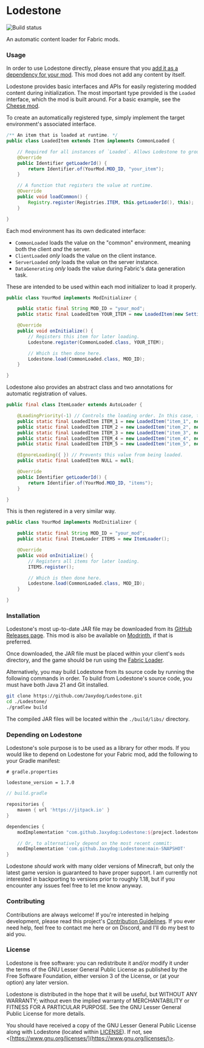 <!-- modrinth_exclude.start -->
# Lodestone

![Build status](https://github.com/Jaxydog/Lodestone/actions/workflows/build.yml/badge.svg)

<!-- modrinth_exclude.end -->
An automatic content loader for Fabric mods.

### Usage

In order to use Lodestone directly, please ensure that
you [add it as a dependency for your mod](#depending-on-lodestone). This mod does not add any content by itself.

Lodestone provides basic interfaces and APIs for easily registering modded content during initialization. The most
important type provided is the `Loaded` interface, which the mod is built around. For a basic example, see the
[Cheese mod](https://github.com/Jaxydog/Cheese).

To create an automatically registered type, simply implement the target environment's associated interface.

```java
/** An item that is loaded at runtime. */
public class LoadedItem extends Item implements CommonLoaded {

    // Required for all instances of `Loaded`. Allows Lodestone to group registered values by mod identifier.
    @Override
    public Identifier getLoaderId() {
        return Identifier.of(YourMod.MOD_ID, "your_item");
    }

    // A function that registers the value at runtime.
    @Override
    public void loadCommon() {
        Registry.register(Registries.ITEM, this.getLoaderId(), this);
    }

}
```

Each mod environment has its own dedicated interface:

- `CommonLoaded` loads the value on the "common" environment, meaning both the client *and* the server.
- `ClientLoaded` *only* loads the value on the client instance.
- `ServerLoaded` *only* loads the value on the server instance.
- `DataGenerating` *only* loads the value during Fabric's data generation task.

These are intended to be used within each mod initializer to load it properly.

```java
public class YourMod implements ModInitializer {

    public static final String MOD_ID = "your_mod";
    public static final LoadedItem YOUR_ITEM = new LoadedItem(new Settings());

    @Override
    public void onInitialize() {
        // Registers this item for later loading.
        Lodestone.register(CommonLoaded.class, YOUR_ITEM);

        // Which is then done here.
        Lodestone.load(CommonLoaded.class, MOD_ID);
    }

}
```

Lodestone also provides an abstract class and two annotations for automatic registration of values.

```java
public final class ItemLoader extends AutoLoader {

    @LoadingPriority(-1) // Controls the loading order. In this case, this loads last.
    public static final LoadedItem ITEM_1 = new LoadedItem("item_1", new Settings());
    public static final LoadedItem ITEM_2 = new LoadedItem("item_2", new Settings());
    public static final LoadedItem ITEM_3 = new LoadedItem("item_3", new Settings());
    public static final LoadedItem ITEM_4 = new LoadedItem("item_4", new Settings());
    public static final LoadedItem ITEM_5 = new LoadedItem("item_5", new Settings());

    @IgnoreLoading({ }) // Prevents this value from being loaded.
    public static final LoadedItem NULL = null;

    @Override
    public Identifier getLoaderId() {
        return Identifier.of(YourMod.MOD_ID, "items");
    }

}
```

This is then registered in a very similar way.

```java
public class YourMod implements ModInitializer {

    public static final String MOD_ID = "your_mod";
    public static final ItemLoader ITEMS = new ItemLoader();

    @Override
    public void onInitialize() {
        // Registers all items for later loading.
        ITEMS.register();

        // Which is then done here.
        Lodestone.load(CommonLoaded.class, MOD_ID);
    }

}
```
<!-- modrinth_exclude.start -->
### Installation

Lodestone's most up-to-date JAR file may be downloaded from
its [GitHub Releases page](https://github.com/Jaxydog/Lodestone/releases). This mod is also be available
on [Modrinth](https://modrinth.com/mod/lodestone-lib), if that is preferred.

Once downloaded, the JAR file must be placed within your client's `mods` directory, and the game should be run using
the [Fabric Loader](https://fabricmc.net/).

Alternatively, you may build Lodestone from its source code by running the following commands in order. To build
from Lodestone's source code, you must have both Java 21 and Git installed.

```sh
git clone https://github.com/Jaxydog/Lodestone.git
cd ./Lodestone/
./gradlew build
```

The compiled JAR files will be located within the `./build/libs/` directory.
<!-- modrinth_exclude.end -->
### Depending on Lodestone

Lodestone's sole purpose is to be used as a library for other mods. If you would like to depend on Lodestone for your
Fabric mod, add the following to your Gradle manifest:

```properties
# gradle.properties

lodestone_version = 1.7.0
```

```groovy
// build.gradle

repositories {
    maven { url 'https://jitpack.io' }
}

dependencies {
    modImplementation "com.github.Jaxydog:Lodestone:${project.lodestone_version}"

    // Or, to alternatively depend on the most recent commit:
    modImplementation 'com.github.Jaxydog:Lodestone:main-SNAPSHOT'
}
```

Lodestone *should* work with many older versions of Minecraft, but only the latest game version is guaranteed to have
proper support. I am currently not interested in backporting to versions prior to roughly 1.18, but if you encounter any
issues feel free to let me know anyway.
<!-- modrinth_exclude.start -->
### Contributing

Contributions are always welcome! If you're interested in helping development, please read this
project's [Contribution Guidelines](docs/CONTRIBUTING.md). If you ever need help, feel free to contact me here or on
Discord, and I'll do my best to aid you.

### License

Lodestone is free software: you can redistribute it and/or modify it under the terms of the GNU Lesser General Public
License as published by the Free Software Foundation, either version 3 of the License, or (at your option) any later
version.

Lodestone is distributed in the hope that it will be useful, but WITHOUT ANY WARRANTY; without even the implied
warranty of MERCHANTABILITY or FITNESS FOR A PARTICULAR PURPOSE. See the GNU Lesser General Public License for more
details.

You should have received a copy of the GNU Lesser General Public License along with Lodestone (located
within [LICENSE](./LICENSE)). If not, see <[https://www.gnu.org/licenses/](https://www.gnu.org/licenses/)>.
<!-- modrinth_exclude.end -->
